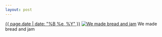 ```yaml
---
layout: post
---
```


<p>
  <time><a href="/26">{{ page.date | date: "%B %e, %Y" }}</a></time>
  <a href="/26"><img src="{{ site.assets_url }}/26-640.jpg" srcset="{{ site.assets_url }}/26-1280.jpg 1280w, {{ site.assets_url }}/26-960.jpg 960w, {{ site.assets_url }}/26-640.jpg 640w, {{ site.assets_url }}/26-320.jpg 320w" sizes="(min-width: 700px) 50vw, calc(100vw - 2rem)" alt="We made bread and jam" /></a>
  <span>We made bread and jam</span>
</p>

